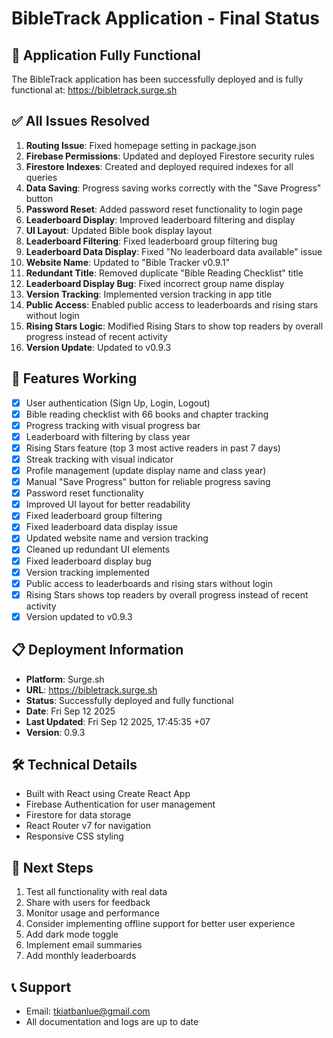 # BibleTrack Application - Final Status

## 🎉 Application Fully Functional

The BibleTrack application has been successfully deployed and is fully functional at: https://bibletrack.surge.sh

## ✅ All Issues Resolved

1. **Routing Issue**: Fixed homepage setting in package.json
2. **Firebase Permissions**: Updated and deployed Firestore security rules
3. **Firestore Indexes**: Created and deployed required indexes for all queries
4. **Data Saving**: Progress saving works correctly with the "Save Progress" button
5. **Password Reset**: Added password reset functionality to login page
6. **Leaderboard Display**: Improved leaderboard filtering and display
7. **UI Layout**: Updated Bible book display layout
8. **Leaderboard Filtering**: Fixed leaderboard group filtering bug
9. **Leaderboard Data Display**: Fixed "No leaderboard data available" issue
10. **Website Name**: Updated to "Bible Tracker v0.9.1"
11. **Redundant Title**: Removed duplicate "Bible Reading Checklist" title
12. **Leaderboard Display Bug**: Fixed incorrect group name display
13. **Version Tracking**: Implemented version tracking in app title
14. **Public Access**: Enabled public access to leaderboards and rising stars without login
15. **Rising Stars Logic**: Modified Rising Stars to show top readers by overall progress instead of recent activity
16. **Version Update**: Updated to v0.9.3

## 🚀 Features Working

- [x] User authentication (Sign Up, Login, Logout)
- [x] Bible reading checklist with 66 books and chapter tracking
- [x] Progress tracking with visual progress bar
- [x] Leaderboard with filtering by class year
- [x] Rising Stars feature (top 3 most active readers in past 7 days)
- [x] Streak tracking with visual indicator
- [x] Profile management (update display name and class year)
- [x] Manual "Save Progress" button for reliable progress saving
- [x] Password reset functionality
- [x] Improved UI layout for better readability
- [x] Fixed leaderboard group filtering
- [x] Fixed leaderboard data display issue
- [x] Updated website name and version tracking
- [x] Cleaned up redundant UI elements
- [x] Fixed leaderboard display bug
- [x] Version tracking implemented
- [x] Public access to leaderboards and rising stars without login
- [x] Rising Stars shows top readers by overall progress instead of recent activity
- [x] Version updated to v0.9.3

## 📋 Deployment Information

- **Platform**: Surge.sh
- **URL**: https://bibletrack.surge.sh
- **Status**: Successfully deployed and fully functional
- **Date**: Fri Sep 12 2025
- **Last Updated**: Fri Sep 12 2025, 17:45:35 +07
- **Version**: 0.9.3

## 🛠️ Technical Details

- Built with React using Create React App
- Firebase Authentication for user management
- Firestore for data storage
- React Router v7 for navigation
- Responsive CSS styling

## 🎯 Next Steps

1. Test all functionality with real data
2. Share with users for feedback
3. Monitor usage and performance
4. Consider implementing offline support for better user experience
5. Add dark mode toggle
6. Implement email summaries
7. Add monthly leaderboards

## 📞 Support

- Email: tkiatbanlue@gmail.com
- All documentation and logs are up to date